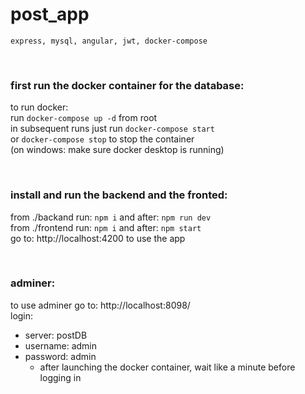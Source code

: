 # post_app
    express, mysql, angular, jwt, docker-compose


</br >

### first run the docker container for the database:
to run docker: </br >
run `docker-compose up -d` from root </br >
in subsequent runs just run `docker-compose start` </br >
or `docker-compose stop` to stop the container </br >
(on windows: make sure docker desktop is running)

</br >

### install and run the backend and the fronted:
from ./backand  run: `npm i` and after: `npm run dev` </br >
from ./frontend run: `npm i` and after: `npm start` </br >
go to: http://localhost:4200 to use the app </br >

</br >


### adminer:
to use adminer go to: http://localhost:8098/ </br >
login: </br >
- server: postDB
- username: admin
- password: admin
  - after launching the docker container, wait like a minute before logging in

